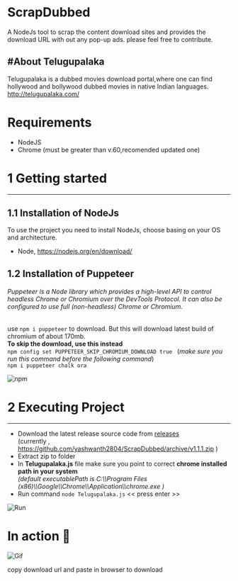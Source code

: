 # ScrapDubbed
A NodeJs tool to scrap the content download sites and provides the download URL with out any pop-up ads. please feel free to contribute.

#About Telugupalaka
----------
Telugupalaka is a dubbed movies download portal,where one can find hollywood and bollywood dubbed movies in native Indian languages. 
http://telugupalaka.com/


# Requirements
* NodeJS
* Chrome (must be greater than v.60,recomended updated one)

# 1 Getting started
--------------
## 1.1 Installation of NodeJs

To use the project you need to install NodeJs, choose basing on your OS and architecture. 
* Node, https://nodejs.org/en/download/

## 1.2 Installation of Puppeteer

###### _Puppeteer is a Node library which provides a high-level API to control headless Chrome or Chromium over the DevTools Protocol. It can also be configured to use full (non-headless) Chrome or Chromium._


use ```npm i puppeteer``` to download. But this will download latest build of chromium of about 170mb.<br>
 **To skip the download, use this instead**  <br>
  ```npm config set PUPPETEER_SKIP_CHROMIUM_DOWNLOAD true ``` (*make sure you run this command before the following command*)  <br>
  ```npm i puppeteer chalk ora```<br>

 ![npm](https://i.imgur.com/AsFsZtB.png) 
 
 # 2 Executing Project
 ----------------------
 * Download the latest release source code from [releases](https://github.com/yashwanth2804/ScrapDubbed/releases)  
 (currently , https://github.com/yashwanth2804/ScrapDubbed/archive/v1.1.1.zip )
 * Extract zip to folder 
 * In **Telugupalaka.js** file make sure you point to correct **chrome installed path in your system** <br>
 *(default executablePath is C:\\\Program Files (x86)\\\Google\\\Chrome\\\Application\\\chrome.exe )*
 * Run command ```node Telugupalaka.js```  << press enter >>
 
 ![Run](https://i.imgur.com/y4xteGr.png)
 
 # In action :running:
 
  
  ![Gif](https://i.imgur.com/yWKYlCK.gif)
 
 copy download url and paste in browser to download
 
